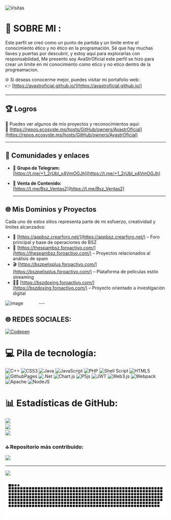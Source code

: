 ![Visitas](https://visitor-badge.laobi.icu/badge?page_id=AvastrOficial&left_color=gray&right_color=1fd157&left_text=Visitas)

# 💫 SOBRE MI :

Este perfil se creó como un punto de partida y un límite entre el conocimiento ético y no ético en la programación. Sé que hay muchas llaves y puertas por descubrir, y estoy aquí para explorarlas con responsabilidad, Me presento soy AvaStrOficial este perfil se hizo para crear un limite en mi conocimiento como etico y no etico dentro de la progreamacion.

🌐 Si deseas conocerme mejor, puedes visitar mi portafolio web:  
👉 [https://avastroficial.github.io/](https://avastroficial.github.io/)

--- 

## 🏆 Logros
📍 Puedes ver algunos de mis proyectos y reconocimientos aquí:  
🔗 [https://repos.ecosyste.ms/hosts/GitHub/owners/AvastrOficial](https://repos.ecosyste.ms/hosts/GitHub/owners/AvastrOficial)

--- 

## 💬 Comunidades y enlaces

- 👥 **Grupo de Telegram:**  
  [https://t.me/+1_2rUbl_x4VmOGJh](https://t.me/+1_2rUbl_x4VmOGJh)

- 🛒 **Venta de Contenido:**  
  [https://t.me/Bsz_Ventas2](https://t.me/Bsz_Ventas2)

  ---

## 🌐 Mis Dominios y Proyectos

Cada uno de estos sitios representa parte de mi esfuerzo, creatividad y límites alcanzados:

- 🧩 [https://appbsz.crearforo.net/](https://appbsz.crearforo.net/) – Foro principal y base de operaciones de BSZ  
- 🔐 [https://thespambsz.foroactivo.com/](https://thespambsz.foroactivo.com/) – Proyectos relacionados al análisis de spam  
- 🎬 [https://bszpelisplus.foroactivo.com/](https://bszpelisplus.foroactivo.com/) – Plataforma de películas estilo streaming  
- 🕵️‍♂️ [https://bszdoxing.foroactivo.com/](https://bszdoxing.foroactivo.com/) – Proyecto orientado a investigación digital

 
![image](https://github.com/AvastrOficial/AvastrOficial/assets/91764815/07f31e06-c78d-443b-8ca4-ef8ef0c99020)
⠀⠀⠀⠀
--- ⠀⠀⠀⠀⠀⠀⠀⠀⠀⠀⠀⠀⠀⠀⠀⠀⠀⠀

## 🌐 REDES SOCIALES:
[![Codepen](https://img.shields.io/badge/Codepen-000000?style=for-the-badge&logo=codepen&logoColor=white)](https://codepen.io/AvastrOficial) 


# 💻 Pila de tecnología:
![C++](https://img.shields.io/badge/c++-%2300599C.svg?style=plastic&logo=c%2B%2B&logoColor=white) ![CSS3](https://img.shields.io/badge/css3-%231572B6.svg?style=plastic&logo=css3&logoColor=white) ![Java](https://img.shields.io/badge/java-%23ED8B00.svg?style=plastic&logo=openjdk&logoColor=white) ![JavaScript](https://img.shields.io/badge/javascript-%23323330.svg?style=plastic&logo=javascript&logoColor=%23F7DF1E) ![PHP](https://img.shields.io/badge/php-%23777BB4.svg?style=plastic&logo=php&logoColor=white) ![Shell Script](https://img.shields.io/badge/shell_script-%23121011.svg?style=plastic&logo=gnu-bash&logoColor=white) ![HTML5](https://img.shields.io/badge/html5-%23E34F26.svg?style=plastic&logo=html5&logoColor=white) ![GithubPages](https://img.shields.io/badge/github%20pages-121013?style=plastic&logo=github&logoColor=white) ![.Net](https://img.shields.io/badge/.NET-5C2D91?style=plastic&logo=.net&logoColor=white) ![Chart.js](https://img.shields.io/badge/chart.js-F5788D.svg?style=plastic&logo=chart.js&logoColor=white) ![P5js](https://img.shields.io/badge/p5.js-ED225D?style=plastic&logo=p5.js&logoColor=FFFFFF) ![JWT](https://img.shields.io/badge/JWT-black?style=plastic&logo=JSON%20web%20tokens) ![Web3.js](https://img.shields.io/badge/web3.js-F16822?style=plastic&logo=web3.js&logoColor=white) ![Webpack](https://img.shields.io/badge/webpack-%238DD6F9.svg?style=plastic&logo=webpack&logoColor=black) ![Apache](https://img.shields.io/badge/apache-%23D42029.svg?style=plastic&logo=apache&logoColor=white) ![NodeJS](https://img.shields.io/badge/node.js-6DA55F?style=plastic&logo=node.js&logoColor=white)

# 📊 Estadísticas de GitHub:
![](https://github-readme-stats.vercel.app/api?username=AvastrOficial&theme=dark&hide_border=false&include_all_commits=false&count_private=false)<br/>
![](https://github-readme-streak-stats.herokuapp.com/?user=AvastrOficial&theme=dark&hide_border=false)<br/>
![](https://github-readme-stats.vercel.app/api/top-langs/?username=AvastrOficial&theme=dark&hide_border=false&include_all_commits=false&count_private=false&layout=compact)

### 🔝 Repositorio más contribuido: 
![](https://github-contributor-stats.vercel.app/api?username=AvastrOficial&limit=5&theme=dark&combine_all_yearly_contributions=true)

---
[![](https://visitcount.itsvg.in/api?id=AvastrOficial&icon=5&color=3)](https://visitcount.itsvg.in)


<!-- Proudly created with GPRM ( https://gprm.itsvg.in ) -->
<p align="center"> 
  <img  src="https://raw.githubusercontent.com/iscpatricio92/iscpatricio92/main/resources/img/github-contribution-grid-snake.svg" 
    alt="iscpatricio92" /> 
</p>




⠀⠀⠀⠀⠀⠀⠀⠀⠀⠀⠀⠀⠀⠀⠀⠀⠀⠀⠀⠀⠀⠀⠀⠀⠀⠀⠀⠀⠀⠀⠀⠀⠀⠀⠀⠀⠀⠀⠀⠀⠀⠀⠀⠀⠀⠀⠀⠀⠀⠀⠀⠀⠀⠀⠀⠀⠀⠀⠀⠀⠀⠀⠀⠀⠀⠀⠀⠀⠀⠀
